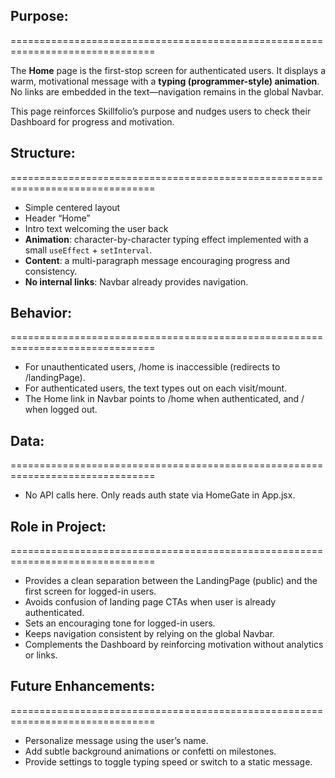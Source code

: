 ## Purpose:
===============================================================================

The **Home** page is the first-stop screen for authenticated users.
It displays a warm, motivational message with a **typing (programmer-style) animation**.
No links are embedded in the text—navigation remains in the global Navbar.

This page reinforces Skillfolio’s purpose and nudges users to check their Dashboard
for progress and motivation.

## Structure:
===============================================================================

- Simple centered layout
- Header “Home”
- Intro text welcoming the user back
- **Animation**: character-by-character typing effect implemented with a small
  `useEffect` + `setInterval`.
- **Content**: a multi-paragraph message encouraging progress and consistency.
- **No internal links**: Navbar already provides navigation.

## Behavior:
===============================================================================

- For unauthenticated users, /home is inaccessible (redirects to /landingPage).
- For authenticated users, the text types out on each visit/mount.
- The Home link in Navbar points to /home when authenticated, and / when logged out.

## Data:
===============================================================================

- No API calls here. Only reads auth state via HomeGate in App.jsx.

## Role in Project:
===============================================================================

- Provides a clean separation between the LandingPage (public) and the
first screen for logged-in users.
- Avoids confusion of landing page CTAs when user is already authenticated.
- Sets an encouraging tone for logged-in users.
- Keeps navigation consistent by relying on the global Navbar.
- Complements the Dashboard by reinforcing motivation without analytics or links.

## Future Enhancements:
===============================================================================

- Personalize message using the user’s name.
- Add subtle background animations or confetti on milestones.
- Provide settings to toggle typing speed or switch to a static message.
